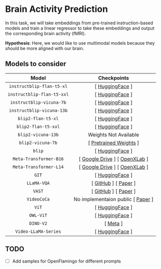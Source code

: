 # Brain Activity Prediction

In this task, we will take embeddings from pre-trained instruction-based models and train a linear regressor to take 
these embeddings and output the corresponding brain activity (fMRI).

**Hypothesis**: Here, we would like to use multimodal models because they _should_ be more aligned with our brain.

## Models to consider

|              Model         |                                                Checkpoints                                                                                                                                                                                   |
|:--------------------------:|:--------------------------------------------------------------------------------------------------------------------------------------------------------------------------------------------------------------------------------------------:|
| `instructblip-flan-t5-xl`  | [ [HuggingFace](https://huggingface.co/Salesforce/instructblip-flan-t5-xl) ]                                                                                                                                                                 |
| `instructblip-flan-t5-xxl` | [ [HuggingFace](https://huggingface.co/Salesforce/instructblip-flan-t5-xxl) ]                                                                                                                                                                |
| `instructblip-vicuna-7b`   | [ [HuggingFace](https://huggingface.co/Salesforce/instructblip-vicuna-7b) ]                                                                                                                                                                  |
| `instructblip-vicuna-13b`  | [ [HuggingFace](https://huggingface.co/Salesforce/instructblip-vicuna-13b) ]                                                                                                                                                                 |
| `blip2-flan-t5-xl`         | [ [HuggingFace](https://huggingface.co/Salesforce/blip2-flan-t5-xl) ]                                                                                                                                                                        |
| `blip2-flan-t5-xxl`        | [ [HuggingFace](https://huggingface.co/Salesforce/blip2-flan-t5-xxl) ]                                                                                                                                                                       |
| `blip2-vicuna-13b`         | Weights Not Available                                                                                                                                                                                                                        |
| `blip2-vicuna-7b`          | [ [Pretrained Weights](https://storage.googleapis.com/sfr-vision-language-research/LAVIS/models/BLIP2/blip2_pretrained_vicuna7b.pth) ]                                                                                                       |
| `blip`                     | [ [HuggingFace](https://huggingface.co/spaces/Salesforce/BLIP) ]                                                                                                                                                                             |
| `Meta-Transformer-B16`     | [ [Google Drive](https://drive.google.com/file/d/19ahcN2QKknkir_bayhTW5rucuAiX0OXq/view?usp=sharing) ] [ [OpenXLab](https://download.openxlab.org.cn/models/zhangyiyuan/MetaTransformer/weight//Meta-Transformer_base_patch16_encoder) ]     |
| `Meta-Transformer-L14`     | [ [Google Drive](https://drive.google.com/file/d/15EtzCBAQSqmelhdLz6k880A19_RpcX9B/view?usp=drive_link) ] [ [OpenXLab](https://download.openxlab.org.cn/models/zhangyiyuan/MetaTransformer/weight//Meta-Transformer_large_patch14_encoder) ] |
| `GIT`                      | [ [HuggingFace](https://huggingface.co/docs/transformers/model_doc/git) ]                                                                                                                                                                    |
| `LLaMA-VQA`                | [ [GitHub](https://github.com/mlvlab/Flipped-VQA) ] [ [Paper](https://arxiv.org/pdf/2310.15747v2.pdf) ]                                                                                                                                      |
| `VAST`                     | [ [GitHub](https://github.com/txh-mercury/vast) ] [ [Paper](https://arxiv.org/pdf/2305.18500v2.pdf) ]                                                                                                                                        |
| `VideoCoCa`                | No implementaion public [ [Paper](https://arxiv.org/pdf/2212.04979.pdf) ]                                                                                                                                                                    |
| `ViT`                      | [ [HuggingFace](https://huggingface.co/docs/transformers/model_doc/vit) ]                                                                                                                                                                    |
| `OWL-ViT`                  | [ [HuggingFace](https://huggingface.co/docs/transformers/model_doc/owlvit) ]                                                                                                                                                                 |
| `DINO-V2`                  | [ [Meta](https://dinov2.metademolab.com/) ]                                                                                                                                                                                                  |
| `Video-LLaMA-Series`       | [ [HuggingFace](https://huggingface.co/DAMO-NLP-SG/Video-LLaMA-Series) ]                                                                                                                                                                     |

## TODO

- [ ] Add samples for OpenFlamingo for different prompts
